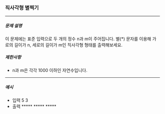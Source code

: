 ### 직사각형 별찍기

***

##### 문제 설명

이 문제에는 표준 입력으로 두 개의 정수 n과 m이 주어집니다.
별(*) 문자를 이용해 가로의 길이가 n, 세로의 길이가 m인 직사각형 형태를 출력해보세요.

##### 제한사항
 - n과 m은 각각 1000 이하인 자연수입니다.
-----

##### 예시
 - 입력
       5 3
 - 출력
       *****
       *****
       *****




<!-- | s       | answer |
| :------ | :----- |
| pPoooyY | true   |
| Pyy     | false  | -->

